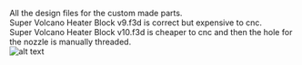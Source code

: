 All the design files for the custom made parts.<br />
Super Volcano Heater Block v9.f3d is correct but expensive to cnc.<br />
Super Volcano Heater Block v10.f3d is cheaper to cnc and then the hole for the nozzle is manually threaded.<br />
![alt text](https://i.imgur.com/L2J1tJo.jpeg)
